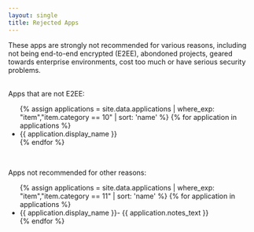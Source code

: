 ```yaml
---
layout: single
title: Rejected Apps
---
```

These apps are strongly not recommended for various reasons, including not being end-to-end encrypted (E2EE), abondoned projects, geared towards enterprise environments, cost too much or have serious security problems.<br>
<br>
<p id="note2ee">Apps that are not E2EE:</p>
<ul>
  {% assign applications = site.data.applications | where_exp: "item","item.category == 10" | sort: 'name' %}
  {% for application in applications %}
  <li id="{{ application.name }}">{{ application.display_name }}</li>
  {% endfor %}
</ul>
<br>
<p>Apps not recommended for other reasons:</p>
<ul>
  {% assign applications = site.data.applications | where_exp: "item","item.category == 11" | sort: 'name' %}
  {% for application in applications %}
  <li id="{{ application.name }}">{{ application.display_name }}- {{ application.notes_text }}</li>
    {% endfor %}
</ul>

